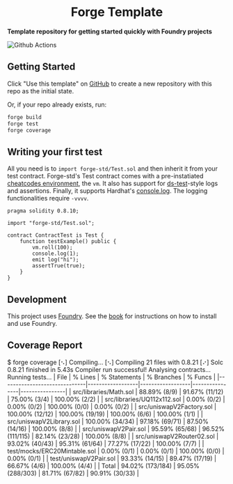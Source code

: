 # <h1 align="center"> Forge Template </h1>

**Template repository for getting started quickly with Foundry projects**

![Github Actions](https://github.com/foundry-rs/forge-template/workflows/CI/badge.svg)

## Getting Started

Click "Use this template" on [GitHub](https://github.com/foundry-rs/forge-template) to create a new repository with this repo as the initial state.

Or, if your repo already exists, run:
```sh
forge build
forge test
forge coverage
```

## Writing your first test

All you need is to `import forge-std/Test.sol` and then inherit it from your test contract. Forge-std's Test contract comes with a pre-instatiated [cheatcodes environment](https://book.getfoundry.sh/cheatcodes/), the `vm`. It also has support for [ds-test](https://book.getfoundry.sh/reference/ds-test.html)-style logs and assertions. Finally, it supports Hardhat's [console.log](https://github.com/brockelmore/forge-std/blob/master/src/console.sol). The logging functionalities require `-vvvv`.

```solidity
pragma solidity 0.8.10;

import "forge-std/Test.sol";

contract ContractTest is Test {
    function testExample() public {
        vm.roll(100);
        console.log(1);
        emit log("hi");
        assertTrue(true);
    }
}
```

## Development

This project uses [Foundry](https://getfoundry.sh). See the [book](https://book.getfoundry.sh/getting-started/installation.html) for instructions on how to install and use Foundry.

## Coverage Report

$ forge coverage
[⠢] Compiling...
[⠢] Compiling 21 files with 0.8.21
[⠔] Solc 0.8.21 finished in 5.43s
Compiler run successful!
Analysing contracts...
Running tests...
| File                         | % Lines          | % Statements     | % Branches     | % Funcs        |
|------------------------------|------------------|------------------|----------------|----------------|
| src/libraries/Math.sol       | 88.89% (8/9)     | 91.67% (11/12)   | 75.00% (3/4)   | 100.00% (2/2)  |
| src/libraries/UQ112x112.sol  | 0.00% (0/2)      | 0.00% (0/2)      | 100.00% (0/0)  | 0.00% (0/2)    |
| src/uniswapV2Factory.sol     | 100.00% (12/12)  | 100.00% (19/19)  | 100.00% (6/6)  | 100.00% (1/1)  |
| src/uniswapV2Library.sol     | 100.00% (34/34)  | 97.18% (69/71)   | 87.50% (14/16) | 100.00% (8/8)  |
| src/uniswapV2Pair.sol        | 95.59% (65/68)   | 96.52% (111/115) | 82.14% (23/28) | 100.00% (8/8)  |
| src/uniswapV2Router02.sol    | 93.02% (40/43)   | 95.31% (61/64)   | 77.27% (17/22) | 100.00% (7/7)  |
| test/mocks/ERC20Mintable.sol | 0.00% (0/1)      | 0.00% (0/1)      | 100.00% (0/0)  | 0.00% (0/1)    |
| test/uniswapV2Pair.sol       | 93.33% (14/15)   | 89.47% (17/19)   | 66.67% (4/6)   | 100.00% (4/4)  |
| Total                        | 94.02% (173/184) | 95.05% (288/303) | 81.71% (67/82) | 90.91% (30/33) |
